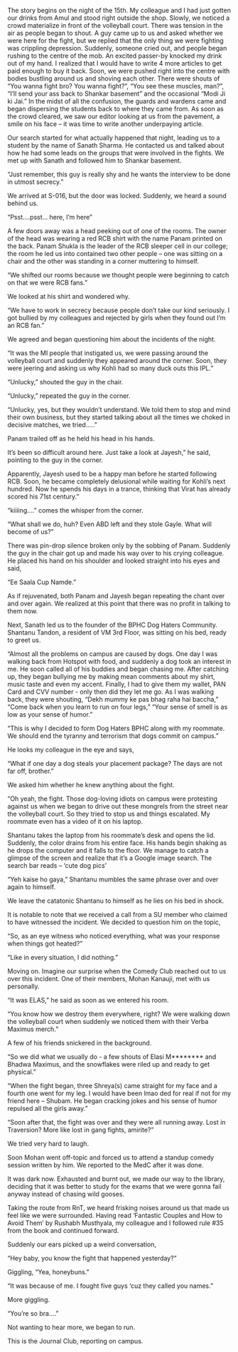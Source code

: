 
The story begins on the night of the 15th. My colleague and I had just gotten our drinks from Amul and stood right outside the shop. Slowly, we noticed a crowd materialize in front of the volleyball court. There was tension in the air as people began to shout. A guy came up to us and asked whether we were here for the fight, but we replied that the only thing we were fighting was crippling depression. Suddenly, someone cried out, and people began rushing to the centre of the mob. An excited passer-by knocked my drink out of my hand. I realized that I would have to write 4 more articles to get paid enough to buy it back. Soon, we were pushed right into the centre with bodies bustling around us and shoving each other. There were shouts of “You wanna fight bro? You wanna fight?”, “You see these muscles, man?”, “I’ll send your ass back to Shankar basement” and the occasional “Modi Ji ki Jai.” In the midst of all the confusion, the guards and wardens came and began dispersing the students back to where they came from. As soon as the crowd cleared, we saw our editor looking at us from the pavement, a smile on his face – it was time to write another underpaying article.


Our search started for what actually happened that night, leading us to a student by the name of Sanath Sharma. He contacted us and talked about how he had some leads on the groups that were involved in the fights. We met up with Sanath and followed him to Shankar basement.


“Just remember, this guy is really shy and he wants the interview to be done in utmost secrecy.”


We arrived at S-016, but the door was locked. Suddenly, we heard a sound behind us.


“Psst….psst… here, I’m here”


A few doors away was a head peeking out of one of the rooms. The owner of the head was wearing a red RCB shirt with the name Panam printed on the back. Panam Shukla is the leader of the RCB sleeper cell in our college; the room he led us into contained two other people – one was sitting on a chair and the other was standing in a corner muttering to himself.


“We shifted our rooms because we thought people were beginning to catch on that we were RCB fans.”


We looked at his shirt and wondered why.


“We have to work in secrecy because people don’t take our kind seriously. I got bullied by my colleagues and rejected by girls when they found out I’m an RCB fan.”


We agreed and began questioning him about the incidents of the night.


“It was the MI people that instigated us, we were passing around the volleyball court and suddenly they appeared around the corner. Soon, they were jeering and asking us why Kohli had so many duck outs this IPL.”


“Unlucky,” shouted the guy in the chair.


“Unlucky,” repeated the guy in the corner.


“Unlucky, yes, but they wouldn’t understand. We told them to stop and mind their own business, but they started talking about all the times we choked in decisive matches, we tried…..”


Panam trailed off as he held his head in his hands.


It’s been so difficult around here. Just take a look at Jayesh,” he said, pointing to the guy in the corner.


Apparently, Jayesh used to be a happy man before he started following RCB. Soon, he became completely delusional while waiting for Kohli’s next hundred. Now he spends his days in a trance, thinking that Virat has already scored his 71st century.”


“kiiiing….”&nbsp;comes the whisper from the corner.


“What shall we do, huh? Even ABD left and they stole Gayle. What will become of us?”


There was pin-drop silence broken only by the sobbing of Panam. Suddenly the guy in the chair got up and made his way over to his crying colleague. He placed his hand on his shoulder and looked straight into his eyes and said,


“Ee Saala Cup Namde.”


As if rejuvenated, both Panam and Jayesh began repeating the chant over and over again. We realized at this point that there was no profit in talking to them now.


Next, Sanath led us to the founder of the BPHC Dog Haters Community. Shantanu Tandon, a resident of VM 3rd Floor, was sitting on his bed, ready to greet us.


“Almost all the problems on campus are caused by dogs. One day I was walking back from Hotspot with food, and suddenly a dog took an interest in me. He soon called all of his buddies and began chasing me. After catching up, they began bullying me by making mean comments about my shirt, music taste and even my accent. Finally, I had to give them my wallet, PAN Card and CVV number - only then did they let me go. As I was walking back, they were shouting, “Dekh mummy ke pas bhag raha hai baccha,” “Come back when you learn to run on four legs,” “Your sense of smell is as low as your sense of humor.”


“This is why I decided to form Dog Haters BPHC along with my roommate. We should end the tyranny and terrorism that dogs commit on campus.”


He looks my colleague in the eye and says,


“What if one day a dog steals your placement package? The days are not far off, brother.”


We asked him whether he knew anything about the fight.


“Oh yeah, the fight. Those dog-loving idiots on campus were protesting against us when we began to drive out these mongrels from the street near the volleyball court. So they tried to stop us and things escalated. My roommate even has a video of it on his laptop.


Shantanu takes the laptop from his roommate’s desk and opens the lid. Suddenly, the color drains from his entire face. His hands begin shaking as he drops the computer and it falls to the floor. We manage to catch a glimpse of the screen and realize that it’s a Google image search. The search bar reads – ‘cute dog pics’


“Yeh kaise ho gaya,”&nbsp;Shantanu mumbles the same phrase over and over again to himself.


We leave the catatonic Shantanu to himself as he lies on his bed in shock.


It is notable to note that we received a call from a SU member who claimed to have witnessed the incident. We decided to question him on the topic,


“So, as an eye witness who noticed everything, what was your response when things got heated?”


“Like in every situation, I did nothing.”


Moving on. Imagine our surprise when the Comedy Club reached out to us over this incident. One of their members, Mohan Kanauji, met with us personally.


“It was ELAS,” he said as soon as we entered his room.


“You know how we destroy them everywhere, right? We were walking down the volleyball court when suddenly we noticed them with their Verba Maximus merch.”


A few of his friends snickered in the background.


“So we did what we usually do - a few shouts of Elasi M******** and Bhadwa Maximus, and the snowflakes were riled up and ready to get physical.”


“When the fight began, three Shreya(s) came straight for my face and a fourth one went for my leg. I would have been lmao ded for real if not for my friend here – Shubam. He began cracking jokes and his sense of humor repulsed all the girls away.”


“Soon after that, the fight was over and they were all running away. Lost in Traversion? More like lost in gang fights, amirite?”


We tried very hard to laugh.


Soon Mohan went off-topic and forced us to attend a standup comedy session written by him. We reported to the MedC after it was done.


It was dark now. Exhausted and burnt out, we made our way to the library, deciding that it was better to study for the exams that we were gonna fail anyway instead of chasing wild gooses.


Taking the route from RnT, we heard frisking noises around us that made us feel like we were surrounded. Having read ‘Fantastic Couples and How to Avoid Them’ by Rushabh Musthyala, my colleague and I followed rule #35 from the book and continued forward.


Suddenly our ears picked up a weird conversation,


“Hey baby, you know the fight that happened yesterday?”


Giggling, “Yea, honeybuns.”


“It was because of me. I fought five guys ‘cuz they called you names.”


More giggling.


“You’re so bra….”


Not wanting to hear more, we began to run.


This is the Journal Club, reporting on campus.

